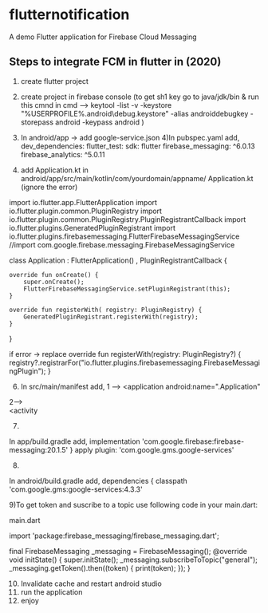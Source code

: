 # flutternotification

A demo Flutter application for Firebase Cloud Messaging 

## Steps to integrate FCM in flutter in (2020)

1) create flutter project
2) create project in firebase console
(to get sh1 key go to java/jdk/bin & 
run this cmnd in cmd -->
keytool -list -v -keystore "%USERPROFILE%\.android\debug.keystore" -alias androiddebugkey -storepass android -keypass android
)
3) In android/app -> add google-service.json
4)In pubspec.yaml
add,
dev_dependencies:
  flutter_test:
    sdk: flutter
  firebase_messaging: ^6.0.13
  firebase_analytics: ^5.0.11


5) add Application.kt in android/app/src/main/kotlin/com/yourdomain/appname/
Application.kt (ignore the error)

import io.flutter.app.FlutterApplication
import io.flutter.plugin.common.PluginRegistry
import io.flutter.plugin.common.PluginRegistry.PluginRegistrantCallback
import io.flutter.plugins.GeneratedPluginRegistrant
import io.flutter.plugins.firebasemessaging.FlutterFirebaseMessagingService
//import com.google.firebase.messaging.FirebaseMessagingService

class Application : FlutterApplication() , PluginRegistrantCallback {

    override fun onCreate() {
        super.onCreate();
        FlutterFirebaseMessagingService.setPluginRegistrant(this);
    }

    override fun registerWith( registry: PluginRegistry) {
        GeneratedPluginRegistrant.registerWith(registry);
    }
}

if error -> replace
    override fun registerWith(registry: PluginRegistry?) {
        registry?.registrarFor("io.flutter.plugins.firebasemessaging.FirebaseMessagingPlugin");
    }


6) In src/main/manifest
add,
  1 -->  <application
        android:name=".Application"

  2-->    
     <activity        
     <intent-filter>
             <action android:name="FLUTTER_NOTIFICATION_CLICK" />
             <category android:name="android.intent.category.DEFAULT" />
      </intent-filter>

7)
In app/build.gradle
add,
    implementation 'com.google.firebase:firebase-messaging:20.1.5'
}
apply plugin: 'com.google.gms.google-services'

8)
In android/build.gradle
add,
    dependencies {
        classpath 'com.google.gms:google-services:4.3.3'

9)To get token and suscribe to a topic use following code in your main.dart:

main.dart 

import 'package:firebase_messaging/firebase_messaging.dart';

 final FirebaseMessaging _messaging = FirebaseMessaging();
  @override
  void initState() {
    super.initState();
    _messaging.subscribeToTopic("general");
    _messaging.getToken().then((token) {
      print(token);
    });
  }
  
 10) Invalidate cache and restart android studio
 11) run the application
 12) enjoy
